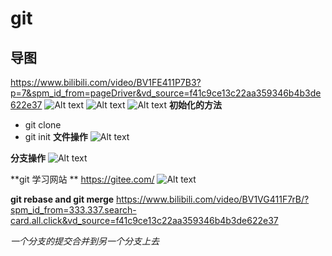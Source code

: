 # git
## 导图

https://www.bilibili.com/video/BV1FE411P7B3?p=7&spm_id_from=pageDriver&vd_source=f41c9ce13c22aa359346b4b3de622e37
![Alt text](image.png)
![Alt text](image-1.png)
![Alt text](image-2.png)
**初始化的方法**
* git clone
* git init
**文件操作**
![Alt text](image-3.png)

**分支操作**
![Alt text](image-4.png)

**git 学习网站 **
https://gitee.com/
![Alt text](image-5.png)

**git rebase and git merge**
https://www.bilibili.com/video/BV1VG411F7rB/?spm_id_from=333.337.search-card.all.click&vd_source=f41c9ce13c22aa359346b4b3de622e37

*一个分支的提交合并到另一个分支上去*


